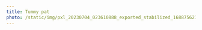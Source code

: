 ```yaml
---
title: Tummy pat
photo: /static/img/pxl_20230704_023610888_exported_stabilized_1688756212073.gif
---
```

